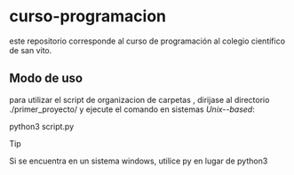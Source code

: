 # curso-programacion
este repositorio corresponde al curso de programación al colegio científico de san vito.
## Modo de uso
para utilizar el script de organizacion de carpetas , dirijase al directorio ./primer_proyecto/ y ejecute el comando en sistemas _Unix--based_:




python3 script.py

>[!TIP]
> Si se encuentra en un sistema windows, utilice py en lugar de python3
